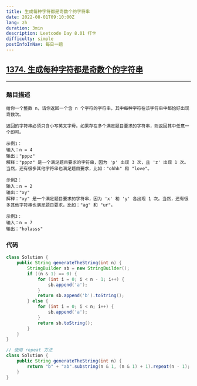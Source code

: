 ```yaml
---
title: 生成每种字符都是奇数个的字符串
date: 2022-08-01T09:10:00Z
lang: zh
duration: 3min
description: Leetcode Day 8.01 打卡
difficulty: simple
postInfoInNav: 每日一题
---
```


## [1374. 生成每种字符都是奇数个的字符串](https://leetcode.cn/problems/generate-a-string-with-characters-that-have-odd-counts/) <MarkerSimple />
***
### 题目描述
```
给你一个整数 n，请你返回一个含 n 个字符的字符串，其中每种字符在该字符串中都恰好出现奇数次。

返回的字符串必须只含小写英文字母。如果存在多个满足题目要求的字符串，则返回其中任意一个即可。
```

```
示例1：
输入：n = 4
输出："pppz"
解释："pppz" 是一个满足题目要求的字符串，因为 'p' 出现 3 次，且 'z' 出现 1 次。当然，还有很多其他字符串也满足题目要求，比如："ohhh" 和 "love"。
```

```
示例2：
输入：n = 2
输出："xy"
解释："xy" 是一个满足题目要求的字符串，因为 'x' 和 'y' 各出现 1 次。当然，还有很多其他字符串也满足题目要求，比如："ag" 和 "ur"。
```

```
示例3：
输入：n = 7
输出："holasss"
```

### 代码
```java
class Solution {
    public String generateTheString(int n) {
        StringBuilder sb = new StringBuilder();
        if ((n & 1) == 0) {
            for (int i = 0; i < n - 1; i++) {
                sb.append('a');
            } 
            return sb.append('b').toString();
        } else {
            for (int i = 0; i < n; i++) {
                sb.append('a');
            }
            return sb.toString();
        }
    }
}
```

```java
// 使用 repeat 方法
class Solution {
    public String generateTheString(int n) {
        return "b" + "ab".substring(n & 1, (n & 1) + 1).repeat(n - 1);
    }
}
```
